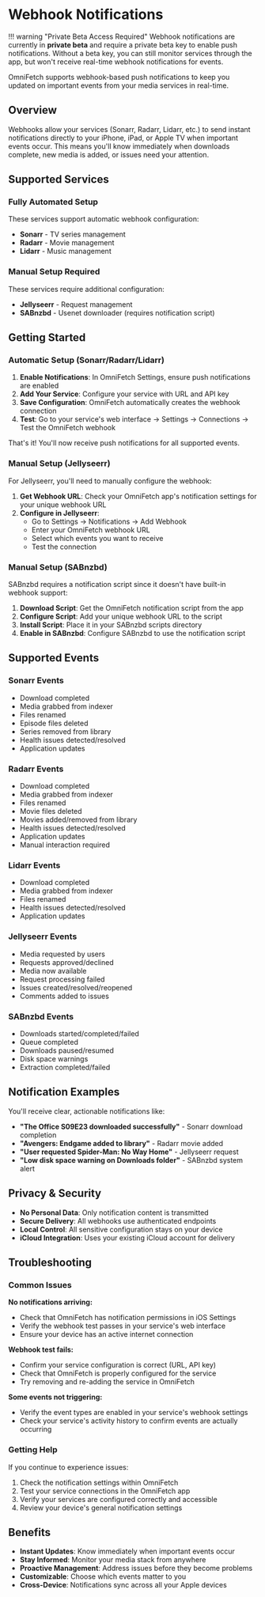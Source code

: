 # Webhook Notifications

!!! warning "Private Beta Access Required"
    Webhook notifications are currently in **private beta** and require a private
    beta key to enable push notifications. Without a beta key, you can still monitor
    services through the app, but won't receive real-time webhook notifications
    for events.

OmniFetch supports webhook-based push notifications to keep you updated on important
events from your media services in real-time.

## Overview

Webhooks allow your services (Sonarr, Radarr, Lidarr, etc.) to send instant notifications
directly to your iPhone, iPad, or Apple TV when important events occur. This means
you'll know immediately when downloads complete, new media is added, or issues need
your attention.

## Supported Services

### Fully Automated Setup

These services support automatic webhook configuration:

- **Sonarr** - TV series management
- **Radarr** - Movie management  
- **Lidarr** - Music management

### Manual Setup Required

These services require additional configuration:

- **Jellyseerr** - Request management
- **SABnzbd** - Usenet downloader (requires notification script)

## Getting Started

### Automatic Setup (Sonarr/Radarr/Lidarr)

1. **Enable Notifications**: In OmniFetch Settings, ensure push notifications are enabled
2. **Add Your Service**: Configure your service with URL and API key
3. **Save Configuration**: OmniFetch automatically creates the webhook connection
4. **Test**: Go to your service's web interface → Settings → Connections → Test the OmniFetch webhook

That's it! You'll now receive push notifications for all supported events.

### Manual Setup (Jellyseerr)

For Jellyseerr, you'll need to manually configure the webhook:

1. **Get Webhook URL**: Check your OmniFetch app's notification settings for your unique webhook URL
2. **Configure in Jellyseerr**:
   - Go to Settings → Notifications → Add Webhook
   - Enter your OmniFetch webhook URL
   - Select which events you want to receive
   - Test the connection

### Manual Setup (SABnzbd)

SABnzbd requires a notification script since it doesn't have built-in webhook support:

1. **Download Script**: Get the OmniFetch notification script from the app
2. **Configure Script**: Add your unique webhook URL to the script
3. **Install Script**: Place it in your SABnzbd scripts directory
4. **Enable in SABnzbd**: Configure SABnzbd to use the notification script

## Supported Events

### Sonarr Events

- Download completed
- Media grabbed from indexer
- Files renamed
- Episode files deleted
- Series removed from library
- Health issues detected/resolved
- Application updates

### Radarr Events

- Download completed
- Media grabbed from indexer
- Files renamed  
- Movie files deleted
- Movies added/removed from library
- Health issues detected/resolved
- Application updates
- Manual interaction required

### Lidarr Events

- Download completed
- Media grabbed from indexer
- Files renamed
- Health issues detected/resolved
- Application updates

### Jellyseerr Events

- Media requested by users
- Requests approved/declined
- Media now available
- Request processing failed
- Issues created/resolved/reopened
- Comments added to issues

### SABnzbd Events

- Downloads started/completed/failed
- Queue completed
- Downloads paused/resumed
- Disk space warnings
- Extraction completed/failed

## Notification Examples

You'll receive clear, actionable notifications like:

- **"The Office S09E23 downloaded successfully"** - Sonarr download completion
- **"Avengers: Endgame added to library"** - Radarr movie added
- **"User requested Spider-Man: No Way Home"** - Jellyseerr request
- **"Low disk space warning on Downloads folder"** - SABnzbd system alert

## Privacy & Security

- **No Personal Data**: Only notification content is transmitted
- **Secure Delivery**: All webhooks use authenticated endpoints
- **Local Control**: All sensitive configuration stays on your device
- **iCloud Integration**: Uses your existing iCloud account for delivery

## Troubleshooting

### Common Issues

**No notifications arriving:**

- Check that OmniFetch has notification permissions in iOS Settings
- Verify the webhook test passes in your service's web interface
- Ensure your device has an active internet connection

**Webhook test fails:**

- Confirm your service configuration is correct (URL, API key)
- Check that OmniFetch is properly configured for the service
- Try removing and re-adding the service in OmniFetch

**Some events not triggering:**

- Verify the event types are enabled in your service's webhook settings
- Check your service's activity history to confirm events are actually occurring

### Getting Help

If you continue to experience issues:

1. Check the notification settings within OmniFetch
2. Test your service connections in the OmniFetch app
3. Verify your services are configured correctly and accessible
4. Review your device's general notification settings

## Benefits

- **Instant Updates**: Know immediately when important events occur
- **Stay Informed**: Monitor your media stack from anywhere
- **Proactive Management**: Address issues before they become problems
- **Customizable**: Choose which events matter to you
- **Cross-Device**: Notifications sync across all your Apple devices

